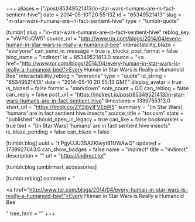 +++
aliases = ["/post/85349521413/in-star-wars-humans-are-in-fact-sentient-hive"]
date = 2014-05-10T20:55:13Z
id = "85349521413"
slug = "in-star-wars-humans-are-in-fact-sentient-hive"
type = "tumblr-quote"

[tumblr]
slug = "in-star-wars-humans-are-in-fact-sentient-hive"
reblog_key = "vWPCsQW5"
source_url = "http://www.tor.com/blogs/2014/04/every-human-in-star-wars-is-really-a-humanoid-bee"
interactability_blaze = "everyone"
can_send_in_message = true
is_blocks_post_format = false
blog_name = "indirect"
id = 85349521413.0
source = "<a href=\"http://www.tor.com/blogs/2014/04/every-human-in-star-wars-is-really-a-humanoid-bee\">Every Human in Star Wars is Really a Humanoid Bee</a>"
interactability_reblog = "everyone"
type = "quote"
id_string = "85349521413"
date = "2014-05-10 20:55:13 GMT"
display_avatar = true
is_blazed = false
format = "markdown"
note_count = 0.0
can_reblog = false
can_reply = false
post_url = "https://indirect.io/post/85349521413/in-star-wars-humans-are-in-fact-sentient-hive"
timestamp = 1399755313.0
short_url = "https://tmblr.co/ZY3jby1FVEbW5"
summary = "[In Star Wars] ‘humans’ are in fact sentient hive insects"
source_title = "tor.com"
state = "published"
should_open_in_legacy = true
can_like = false
bookmarklet = true
text = "[In Star Wars] ‘humans’ are in fact sentient hive insects"
is_blaze_pending = false
can_blaze = false

[tumblr.blog]
uuid = "t:PgyUJU3SA2Klwyt81UWAwQ"
updated = 1739927643.0
can_show_badges = false
name = "indirect"
title = "indirect"
description = ""
url = "https://indirect.io/"

[tumblr.blog.tumblrmart_accessories]

[tumblr.reblog]
comment = "<p><a href=\"http://www.tor.com/blogs/2014/04/every-human-in-star-wars-is-really-a-humanoid-bee\">Every Human in Star Wars is Really a Humanoid Bee</a></p>"
tree_html = ""
+++
